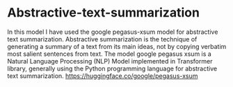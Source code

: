 # Abstractive-text-summarization
In this model I have used the google pegasus-xsum model for abstractive text summarization. Abstractive summarization is the technique of generating a summary of a text from its main ideas, not by copying verbatim most salient sentences from text. The model google pegasus xsum is a Natural Language Processing (NLP) Model implemented in Transformer library, generally using the Python programming language for abstractive text summarization.  https://huggingface.co/google/pegasus-xsum
